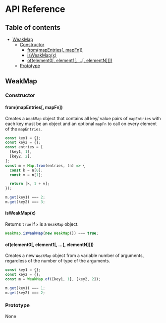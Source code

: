 # API Reference <!-- omit in toc -->

## Table of contents <!-- omit in toc -->

- [WeakMap](#weakmap)
  - [Constructor](#constructor)
    - [from(mapEntries\[, mapFn\])](#frommapentries-mapfn)
    - [isWeakMap(x)](#isweakmapx)
    - [of(element0[, element1[, ...[, elementN]]])](#ofelement0-element1--elementn)
  - [Prototype](#prototype)

## WeakMap

### Constructor

#### from(mapEntries\[, mapFn\])

Creates a `WeakMap` object that contains all key/ value pairs of `mapEntries` with each key must be an object and an optional `mapFn` to call on every element of the `mapEntries`.

```ts
const key1 = {};
const key2 = {};
const entries = [
  [key1, 1],
  [key2, 2],
];
const m = Map.from(entries, (n) => {
  const k = n[0];
  const v = n[1];

  return [k, 1 + v];
});

m.get(key1) === 2;
m.get(key2) === 3;
```

#### isWeakMap(x)

Returns `true` if `x` is a `WeakMap` object.

```ts
WeakMap.isWeakMap(new WeakMap()) === true;
```

#### of(element0[, element1[, ...[, elementN]]])

Creates a new `WeakMap` object from a variable number of arguments, regardless of the number of type of the arguments.

```ts
const key1 = {};
const key2 = {};
const m = WeakMap.of([key1, 1], [key2, 2]);

m.get(key1) === 1;
m.get(key2) === 2;
```

### Prototype

None
